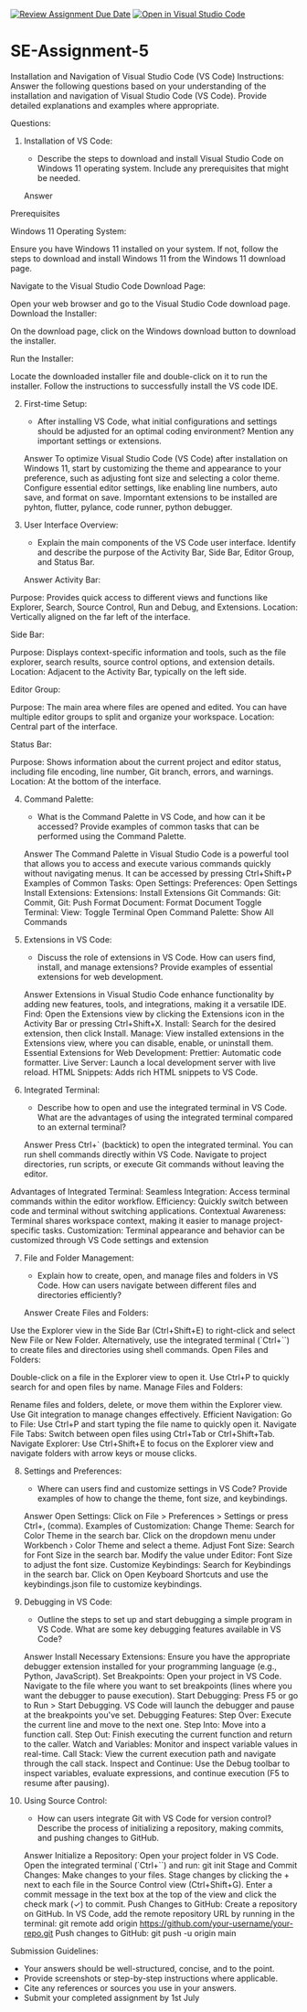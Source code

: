 [![Review Assignment Due Date](https://classroom.github.com/assets/deadline-readme-button-22041afd0340ce965d47ae6ef1cefeee28c7c493a6346c4f15d667ab976d596c.svg)](https://classroom.github.com/a/XoLGRbHq)
[![Open in Visual Studio Code](https://classroom.github.com/assets/open-in-vscode-2e0aaae1b6195c2367325f4f02e2d04e9abb55f0b24a779b69b11b9e10269abc.svg)](https://classroom.github.com/online_ide?assignment_repo_id=15285730&assignment_repo_type=AssignmentRepo)
# SE-Assignment-5
Installation and Navigation of Visual Studio Code (VS Code)
 Instructions:
Answer the following questions based on your understanding of the installation and navigation of Visual Studio Code (VS Code). Provide detailed explanations and examples where appropriate.

 Questions:

1. Installation of VS Code:
   - Describe the steps to download and install Visual Studio Code on Windows 11 operating system. Include any prerequisites that might be needed.
   
   Answer
   
Prerequisites

   Windows 11 Operating System:

   Ensure you have Windows 11 installed on your system. If not, follow the steps to download and install Windows 11 from the Windows 11 download page.

Navigate to the Visual Studio Code Download Page:

   Open your web browser and go to the Visual Studio Code download page.
   Download the Installer:

   On the download page, click on the Windows download button to download the installer.

Run the Installer:

   Locate the downloaded installer file and double-click on it to run the installer.
   Follow the instructions to successfully install the VS code IDE.

2. First-time Setup:
   - After installing VS Code, what initial configurations and settings should be adjusted for an optimal coding environment? Mention any important settings or extensions.
   
   Answer
To optimize Visual Studio Code (VS Code) after installation on Windows 11, start by customizing the theme and appearance to your preference, such as adjusting font size and selecting a color theme. Configure essential editor settings, like enabling line numbers, auto save, and format on save. Imporntant extensions to be installed are pyhton, flutter, pylance, code runner, python debugger.

3. User Interface Overview:
   - Explain the main components of the VS Code user interface. Identify and describe the purpose of the Activity Bar, Side Bar, Editor Group, and Status Bar.
   
   Answer
Activity Bar:

Purpose: Provides quick access to different views and functions like Explorer, Search, Source Control, Run and Debug, and Extensions.
Location: Vertically aligned on the far left of the interface.

Side Bar:

Purpose: Displays context-specific information and tools, such as the file explorer, search results, source control options, and extension details.
Location: Adjacent to the Activity Bar, typically on the left side.

Editor Group:

Purpose: The main area where files are opened and edited. You can have multiple editor groups to split and organize your workspace.
Location: Central part of the interface.

Status Bar:

Purpose: Shows information about the current project and editor status, including file encoding, line number, Git branch, errors, and warnings.
Location: At the bottom of the interface.

4. Command Palette:
   - What is the Command Palette in VS Code, and how can it be accessed? Provide examples of common tasks that can be performed using the Command Palette.

   Answer
The Command Palette in Visual Studio Code is a powerful tool that allows you to access and execute various commands quickly without navigating menus.  It can be accessed by pressing Ctrl+Shift+P
Examples of Common Tasks:
Open Settings: Preferences: Open Settings
Install Extensions: Extensions: Install Extensions
Git Commands: Git: Commit, Git: Push
Format Document: Format Document
Toggle Terminal: View: Toggle Terminal
Open Command Palette: Show All Commands

5. Extensions in VS Code:
   - Discuss the role of extensions in VS Code. How can users find, install, and manage extensions? Provide examples of essential extensions for web development.

   Answer
Extensions in Visual Studio Code enhance functionality by adding new features, tools, and integrations, making it a versatile IDE.
Find: Open the Extensions view by clicking the Extensions icon in the Activity Bar or pressing Ctrl+Shift+X.
Install: Search for the desired extension, then click Install.
Manage: View installed extensions in the Extensions view, where you can disable, enable, or uninstall them.
Essential Extensions for Web Development:
Prettier: Automatic code formatter.
Live Server: Launch a local development server with live reload.
HTML Snippets: Adds rich HTML snippets to VS Code.

6. Integrated Terminal:
   - Describe how to open and use the integrated terminal in VS Code. What are the advantages of using the integrated terminal compared to an external terminal?

   Answer
Press Ctrl+` (backtick) to open the integrated terminal.
You can run shell commands directly within VS Code.
Navigate to project directories, run scripts, or execute Git commands without leaving the editor.

Advantages of Integrated Terminal:
Seamless Integration: Access terminal commands within the editor workflow.
Efficiency: Quickly switch between code and terminal without switching applications.
Contextual Awareness: Terminal shares workspace context, making it easier to manage project-specific tasks.
Customization: Terminal appearance and behavior can be customized through VS Code settings and extension

7. File and Folder Management:
   - Explain how to create, open, and manage files and folders in VS Code. How can users navigate between different files and directories efficiently?
   
   Answer
Create Files and Folders:

Use the Explorer view in the Side Bar (Ctrl+Shift+E) to right-click and select New File or New Folder. Alternatively, use the integrated terminal (`Ctrl+``) to create files and directories using shell commands.
Open Files and Folders:

Double-click on a file in the Explorer view to open it. Use Ctrl+P to quickly search for and open files by name.
Manage Files and Folders:

Rename files and folders, delete, or move them within the Explorer view. Use Git integration to manage changes effectively.
Efficient Navigation:
Go to File: Use Ctrl+P and start typing the file name to quickly open it.
Navigate File Tabs: Switch between open files using Ctrl+Tab or Ctrl+Shift+Tab.
Navigate Explorer: Use Ctrl+Shift+E to focus on the Explorer view and navigate folders with arrow keys or mouse clicks.

8. Settings and Preferences:
   - Where can users find and customize settings in VS Code? Provide examples of how to change the theme, font size, and keybindings.

   Answer
Open Settings:
Click on File > Preferences > Settings or press Ctrl+, (comma).
Examples of Customization:
Change Theme:
Search for Color Theme in the search bar.
Click on the dropdown menu under Workbench › Color Theme and select a theme.
Adjust Font Size:
Search for Font Size in the search bar.
Modify the value under Editor: Font Size to adjust the font size.
Customize Keybindings:
Search for Keybindings in the search bar.
Click on Open Keyboard Shortcuts and use the keybindings.json file to customize keybindings.

9. Debugging in VS Code:
   - Outline the steps to set up and start debugging a simple program in VS Code. What are some key debugging features available in VS Code?

   Answer
Install Necessary Extensions:
Ensure you have the appropriate debugger extension installed for your programming language (e.g., Python, JavaScript).
Set Breakpoints:
Open your project in VS Code.
Navigate to the file where you want to set breakpoints (lines where you want the debugger to pause execution).
Start Debugging:
Press F5 or go to Run > Start Debugging.
VS Code will launch the debugger and pause at the breakpoints you've set.
Debugging Features:
Step Over: Execute the current line and move to the next one.
Step Into: Move into a function call.
Step Out: Finish executing the current function and return to the caller.
Watch and Variables: Monitor and inspect variable values in real-time.
Call Stack: View the current execution path and navigate through the call stack.
Inspect and Continue:
Use the Debug toolbar to inspect variables, evaluate expressions, and continue execution (F5 to resume after pausing).

10. Using Source Control:
    - How can users integrate Git with VS Code for version control? Describe the process of initializing a repository, making commits, and pushing changes to GitHub.

    Answer
Initialize a Repository:
Open your project folder in VS Code.
Open the integrated terminal (`Ctrl+``) and run: git init
Stage and Commit Changes:
Make changes to your files.
Stage changes by clicking the + next to each file in the Source Control view (Ctrl+Shift+G).
Enter a commit message in the text box at the top of the view and click the check mark (✓) to commit.
Push Changes to GitHub:
Create a repository on GitHub.
In VS Code, add the remote repository URL by running in the terminal:
git remote add origin https://github.com/your-username/your-repo.git
Push changes to GitHub: git push -u origin main

 Submission Guidelines:
- Your answers should be well-structured, concise, and to the point.
- Provide screenshots or step-by-step instructions where applicable.
- Cite any references or sources you use in your answers.
- Submit your completed assignment by 1st July 

